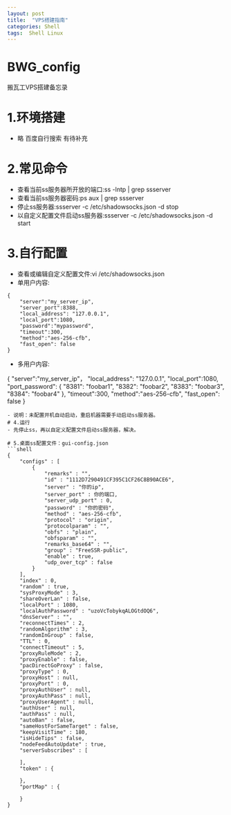 ```yaml
---
layout: post
title:  "VPS搭建指南"
categories: Shell
tags:  Shell Linux
---
```


# BWG_config
搬瓦工VPS搭建备忘录

# 1.环境搭建
- 略 百度自行搜索 有待补充
# 2.常见命令
- 查看当前ss服务器所开放的端口:ss -lntp | grep ssserver
- 查看当前ss服务器密码:ps aux | grep ssserver
- 停止ss服务器:ssserver -c /etc/shadowsocks.json -d stop
- 以自定义配置文件启动ss服务器:ssserver -c /etc/shadowsocks.json -d start

# 3.自行配置
- 查看或编辑自定义配置文件:vi /etc/shadowsocks.json
- 单用户内容:
```shell
{
    "server":"my_server_ip",
    "server_port":8388,
    "local_address": "127.0.0.1",
    "local_port":1080,
    "password":"mypassword",
    "timeout":300,
    "method":"aes-256-cfb",
    "fast_open": false
}
 ```
- 多用户内容:

{
     "server":"my_server_ip"，
     "local_address": "127.0.0.1",
     "local_port":1080,
      "port_password": {
         "8381": "foobar1",
         "8382": "foobar2",
         "8383": "foobar3",
         "8384": "foobar4"
     },
     "timeout":300,
     "method":"aes-256-cfb",
     "fast_open": false
}
```
- 说明：未配置开机自动启动，重启机器需要手动启动ss服务器。
# 4.运行
- 先停止ss，再以自定义配置文件启动ss服务器，解决。

# 5.桌面ss配置文件：gui-config.json
```shell
{
    "configs" : [
        {
            "remarks" : "",
            "id" : "1112D7290491CF395C1CF26C8B90ACE6",
            "server" : "你的ip",
            "server_port" : 你的端口,
            "server_udp_port" : 0,
            "password" : "你的密码",
            "method" : "aes-256-cfb",
            "protocol" : "origin",
            "protocolparam" : "",
            "obfs" : "plain",
            "obfsparam" : "",
            "remarks_base64" : "",
            "group" : "FreeSSR-public",
            "enable" : true,
            "udp_over_tcp" : false
        }
    ],
    "index" : 0,
    "random" : true,
    "sysProxyMode" : 3,
    "shareOverLan" : false,
    "localPort" : 1080,
    "localAuthPassword" : "uzoVcTobykqALOGtdOQ6",
    "dnsServer" : "",
    "reconnectTimes" : 2,
    "randomAlgorithm" : 3,
    "randomInGroup" : false,
    "TTL" : 0,
    "connectTimeout" : 5,
    "proxyRuleMode" : 2,
    "proxyEnable" : false,
    "pacDirectGoProxy" : false,
    "proxyType" : 0,
    "proxyHost" : null,
    "proxyPort" : 0,
    "proxyAuthUser" : null,
    "proxyAuthPass" : null,
    "proxyUserAgent" : null,
    "authUser" : null,
    "authPass" : null,
    "autoBan" : false,
    "sameHostForSameTarget" : false,
    "keepVisitTime" : 180,
    "isHideTips" : false,
    "nodeFeedAutoUpdate" : true,
    "serverSubscribes" : [

    ],
    "token" : {

    },
    "portMap" : {

    }
}
```

